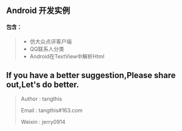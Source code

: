Android 开发实例
------

#### 包含：
> * 仿大众点评客户端
> * QQ联系人分类
> * Android在TextView中解析Html

## If you have a better suggestion,Please share out,Let's do better.
> Author : tangthis
>
> Email  : tangthis#163.com
>
> Weixin : jerry0914

